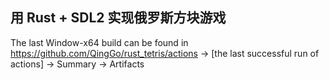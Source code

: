 ## 用 Rust + SDL2 实现俄罗斯方块游戏

The last Window-x64 build can be found in https://github.com/QingGo/rust_tetris/actions -> [the last successful run of actions] -> Summary -> Artifacts